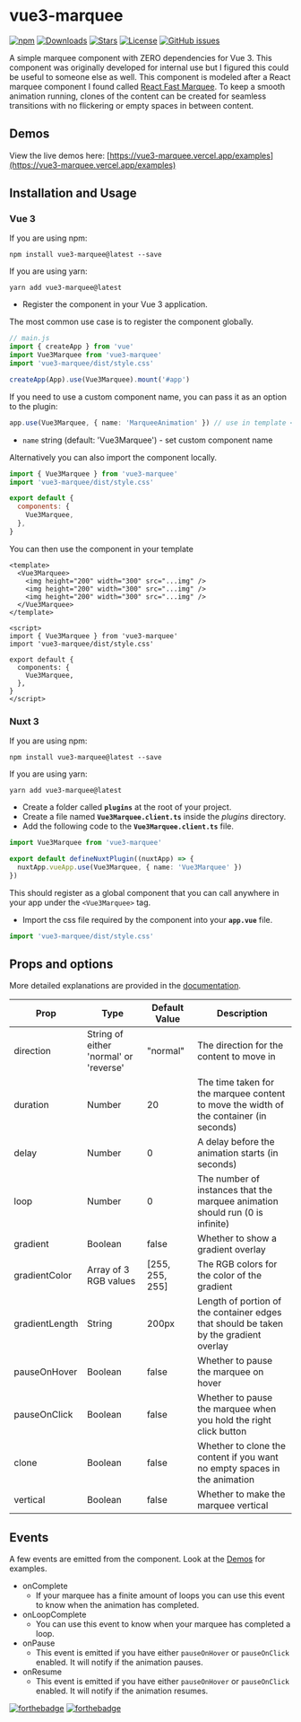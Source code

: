 # vue3-marquee

[![npm](https://img.shields.io/npm/v/vue3-marquee)](https://www.npmjs.com/package/vue3-marquee) [![Downloads](https://img.shields.io/npm/dt/vue3-marquee)](https://www.npmjs.com/package/vue3-marquee) [![Stars](https://img.shields.io/github/stars/megasanjay/vue3-marquee.svg?style=flat-square)](https://github.com/megasanjay/vue3-marquee/stargazers) [![License](https://img.shields.io/npm/l/vue3-marquee)](https://github.com/megasanjay/vue3-marquee/blob/main/LICENSE) [![GitHub issues](https://img.shields.io/github/issues/megasanjay/vue3-marquee)](https://github.com/megasanjay/vue3-marquee/issues)

A simple marquee component with ZERO dependencies for Vue 3. This component was originally developed for internal use but I figured this could be useful to someone else as well. This component is modeled after a React marquee component I found called [React Fast Marquee](https://github.com/justin-chu/react-fast-marquee). To keep a smooth animation running, clones of the content can be created for seamless transitions with no flickering or empty spaces in between content.

## Demos

View the live demos here: [https://vue3-marquee.vercel.app/examples](https://vue3-marquee.vercel.app/examples)

## Installation and Usage

### Vue 3

If you are using npm:

```shell
npm install vue3-marquee@latest --save
```

If you are using yarn:

```shell
yarn add vue3-marquee@latest
```

- Register the component in your Vue 3 application.

The most common use case is to register the component globally.

```js
// main.js
import { createApp } from 'vue'
import Vue3Marquee from 'vue3-marquee'
import 'vue3-marquee/dist/style.css'

createApp(App).use(Vue3Marquee).mount('#app')
```

If you need to use a custom component name, you can pass it as an option to the plugin:

```ts
app.use(Vue3Marquee, { name: 'MarqueeAnimation' }) // use in template <MarqueeAnimation />
```

- `name` string (default: 'Vue3Marquee') - set custom component name

Alternatively you can also import the component locally.

```js
import { Vue3Marquee } from 'vue3-marquee'
import 'vue3-marquee/dist/style.css'

export default {
  components: {
    Vue3Marquee,
  },
}
```

You can then use the component in your template

```vue
<template>
  <Vue3Marquee>
    <img height="200" width="300" src="...img" />
    <img height="200" width="300" src="...img" />
    <img height="200" width="300" src="...img" />
  </Vue3Marquee>
</template>

<script>
import { Vue3Marquee } from 'vue3-marquee'
import 'vue3-marquee/dist/style.css'

export default {
  components: {
    Vue3Marquee,
  },
}
</script>
```

### Nuxt 3

If you are using npm:

```shell
npm install vue3-marquee@latest --save
```

If you are using yarn:

```shell
yarn add vue3-marquee@latest
```

- Create a folder called **`plugins`** at the root of your project.
- Create a file named **`Vue3Marquee.client.ts`** inside the _plugins_ directory.
- Add the following code to the **`Vue3Marquee.client.ts`** file.

```ts
import Vue3Marquee from 'vue3-marquee'

export default defineNuxtPlugin((nuxtApp) => {
  nuxtApp.vueApp.use(Vue3Marquee, { name: 'Vue3Marquee' })
})
```

This should register as a global component that you can call anywhere in your app under the `<Vue3Marquee>` tag.

- Import the css file required by the component into your **`app.vue`** file.

```js
import 'vue3-marquee/dist/style.css'
```

## Props and options

More detailed explanations are provided in the [documentation](https://vue3-marquee.vercel.app/api/props).

| Prop           | Type                                   | Default Value   | Description                                                                            |
| -------------- | -------------------------------------- | --------------- | -------------------------------------------------------------------------------------- |
| direction      | String of either 'normal' or 'reverse' | "normal"        | The direction for the content to move in                                               |
| duration       | Number                                 | 20              | The time taken for the marquee content to move the width of the container (in seconds) |
| delay          | Number                                 | 0               | A delay before the animation starts (in seconds)                                       |
| loop           | Number                                 | 0               | The number of instances that the marquee animation should run (0 is infinite)          |
| gradient       | Boolean                                | false           | Whether to show a gradient overlay                                                     |
| gradientColor  | Array of 3 RGB values                  | [255, 255, 255] | The RGB colors for the color of the gradient                                           |
| gradientLength | String                                 | 200px           | Length of portion of the container edges that should be taken by the gradient overlay  |
| pauseOnHover   | Boolean                                | false           | Whether to pause the marquee on hover                                                  |
| pauseOnClick   | Boolean                                | false           | Whether to pause the marquee when you hold the right click button                      |
| clone          | Boolean                                | false           | Whether to clone the content if you want no empty spaces in the animation              |
| vertical       | Boolean                                | false           | Whether to make the marquee vertical                                                   |

## Events

A few events are emitted from the component. Look at the [Demos](#demos) for examples.

- onComplete
  - If your marquee has a finite amount of loops you can use this event to know when the animation has completed.
- onLoopComplete
  - You can use this event to know when your marquee has completed a loop.
- onPause
  - This event is emitted if you have either `pauseOnHover` or `pauseOnClick` enabled. It will notify if the animation pauses.
- onResume
  - This event is emitted if you have either `pauseOnHover` or `pauseOnClick` enabled. It will notify if the animation resumes.

[![forthebadge](https://forthebadge.com/images/badges/made-with-vue.svg)](https://forthebadge.com) [![forthebadge](https://forthebadge.com/images/badges/built-with-love.svg)](https://forthebadge.com)
